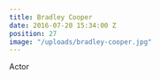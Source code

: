 ```yaml
---
title: Bradley Cooper
date: 2016-07-20 15:34:00 Z
position: 27
image: "/uploads/bradley-cooper.jpg"
---
```


Actor
